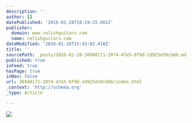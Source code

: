 ```yaml
---
description: ''
author: []
datePublished: '2016-01-28T18:19:25.061Z'
publisher:
  domain: www.relishguitars.com
  name: relishguitars.com
dateModified: '2016-01-28T15:43:02.410Z'
title: ''
sourcePath: _posts/2016-01-28-36948171-2074-47e5-8f9d-2d925e59cb6b.md
published: true
inFeed: true
hasPage: true
inNav: false
url: 36948171-2074-47e5-8f9d-2d925e59cb6b/index.html
_context: 'http://schema.org'
_type: Article

---
```

![](https://www.relishguitars.com/files/relishbrothers/construction/construction.jpg)